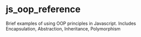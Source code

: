 # js_oop_reference
Brief examples of using OOP principles in Javascript. Includes Encapsulation, Abstraction, Inheritance, Polymorphism
